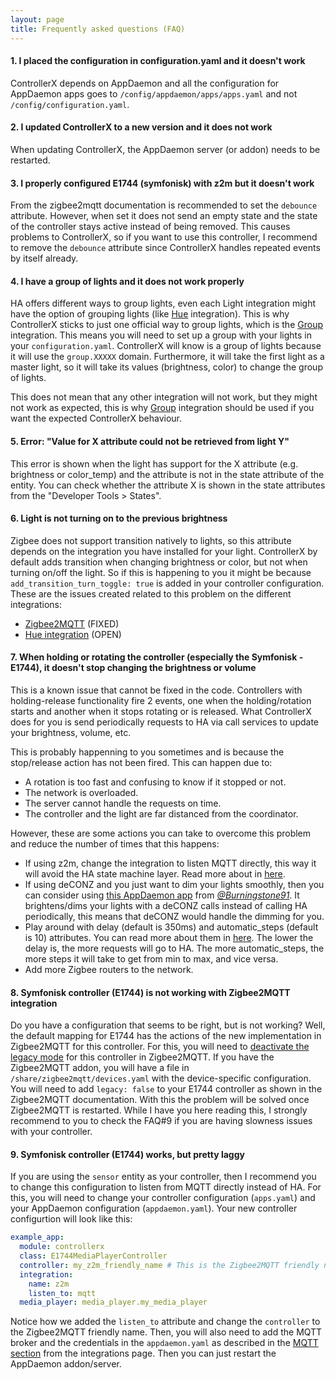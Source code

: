 ```yaml
---
layout: page
title: Frequently asked questions (FAQ)
---
```


#### 1. I placed the configuration in configuration.yaml and it doesn't work

ControllerX depends on AppDaemon and all the configuration for AppDaemon apps goes to `/config/appdaemon/apps/apps.yaml` and not `/config/configuration.yaml`.

#### 2. I updated ControllerX to a new version and it does not work

When updating ControllerX, the AppDaemon server (or addon) needs to be restarted.

#### 3. I properly configured E1744 (symfonisk) with z2m but it doesn't work

From the zigbee2mqtt documentation is recommended to set the `debounce` attribute. However, when set it does not send an empty state and the state of the controller stays active instead of being removed. This causes problems to ControllerX, so if you want to use this controller, I recommend to remove the `debounce` attribute since ControllerX handles repeated events by itself already.

#### 4. I have a group of lights and it does not work properly

HA offers different ways to group lights, even each Light integration might have the option of grouping lights (like [Hue](https://www.home-assistant.io/integrations/hue/) integration). This is why ControllerX sticks to just one official way to group lights, which is the [Group](https://www.home-assistant.io/integrations/group/) integration. This means you will need to set up a group with your lights in your `configuration.yaml`. ControllerX will know is a group of lights because it will use the `group.XXXXX` domain. Furthermore, it will take the first light as a master light, so it will take its values (brightness, color) to change the group of lights.

This does not mean that any other integration will not work, but they might not work as expected, this is why [Group](https://www.home-assistant.io/integrations/group/) integration should be used if you want the expected ControllerX behaviour.

#### 5. Error: "Value for X attribute could not be retrieved from light Y"

This error is shown when the light has support for the X attribute (e.g. brightness or color_temp) and the attribute is not in the state attribute of the entity. You can check whether the attribute X is shown in the state attributes from the "Developer Tools > States".

#### 6. Light is not turning on to the previous brightness

Zigbee does not support transition natively to lights, so this attribute depends on the integration you have installed for your light. ControllerX by default adds transition when changing brightness or color, but not when turning on/off the light. So if this is happening to you it might be because `add_transition_turn_toggle: true` is added in your controller configuration. These are the issues created related to this problem on the different integrations:

- [Zigbee2MQTT](https://github.com/Koenkk/zigbee-herdsman-converters/issues/1073) (FIXED)
- [Hue integration](https://github.com/home-assistant/core/issues/32894) (OPEN)

#### 7. When holding or rotating the controller (especially the Symfonisk - E1744), it doesn't stop changing the brightness or volume

This is a known issue that cannot be fixed in the code. Controllers with holding-release functionality fire 2 events, one when the holding/rotation starts and another when it stops rotating or is released. What ControllerX does for you is send periodically requests to HA via call services to update your brightness, volume, etc.

This is probably happenning to you sometimes and is because the stop/release action has not been fired. This can happen due to:

- A rotation is too fast and confusing to know if it stopped or not.
- The network is overloaded.
- The server cannot handle the requests on time.
- The controller and the light are far distanced from the coordinator.

However, these are some actions you can take to overcome this problem and reduce the number of times that this happens:

- If using z2m, change the integration to listen MQTT directly, this way it will avoid the HA state machine layer. Read more about in [here](/controllerx/others/integrations#zigbee2mqtt).
- If using deCONZ and you just want to dim your lights smoothly, then you can consider using [this AppDaemon app](https://github.com/Burningstone91/Hue_Dimmer_Deconz) from [_@Burningstone91_](https://github.com/Burningstone91). It brightens/dims your lights with a deCONZ calls instead of calling HA periodically, this means that deCONZ would handle the dimming for you.
- Play around with delay (default is 350ms) and automatic_steps (default is 10) attributes. You can read more about them in [here](/controllerx/start/type-configuration#light-controller). The lower the delay is, the more requests will go to HA. The more automatic_steps, the more steps it will take to get from min to max, and vice versa.
- Add more Zigbee routers to the network.

#### 8. Symfonisk controller (E1744) is not working with Zigbee2MQTT integration

Do you have a configuration that seems to be right, but is not working? Well, the default mapping for E1744 has the actions of the new implementation in Zigbee2MQTT for this controller. For this, you will need to [deactivate the legacy mode](https://www.zigbee2mqtt.io/devices/E1744.html#legacy-integration) for this controller in Zigbee2MQTT. If you have the Zigbee2MQTT addon, you will have a file in `/share/zigbee2mqtt/devices.yaml` with the device-specific configuration. You will need to add `legacy: false` to your E1744 controller as shown in the Zigbee2MQTT documentation. With this the problem will be solved once Zigbee2MQTT is restarted. While I have you here reading this, I strongly recommend to you to check the FAQ#9 if you are having slowness issues with your controller.

#### 9. Symfonisk controller (E1744) works, but pretty laggy

If you are using the `sensor` entity as your controller, then I recommend you to change this configuration to listen from MQTT directly instead of HA. For this, you will need to change your controller configuration (`apps.yaml`) and your AppDaemon configuration (`appdaemon.yaml`). Your new controller configurtion will look like this:

```yaml
example_app:
  module: controllerx
  class: E1744MediaPlayerController
  controller: my_z2m_friendly_name # This is the Zigbee2MQTT friendly name
  integration:
    name: z2m
    listen_to: mqtt
  media_player: media_player.my_media_player
```

Notice how we added the `listen_to` attribute and change the `controller` to the Zigbee2MQTT friendly name. Then, you will also need to add the MQTT broker and the credentials in the `appdaemon.yaml` as described in the [MQTT section](/controllerx/others/integrations#mqtt) from the integrations page. Then you can just restart the AppDaemon addon/server.
